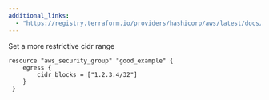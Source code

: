 ```yaml
---
additional_links: 
  - "https://registry.terraform.io/providers/hashicorp/aws/latest/docs/resources/security_group"
---
```


Set a more restrictive cidr range

```hcl
resource "aws_security_group" "good_example" {
 	egress {
 		cidr_blocks = ["1.2.3.4/32"]
 	}
 }
```
